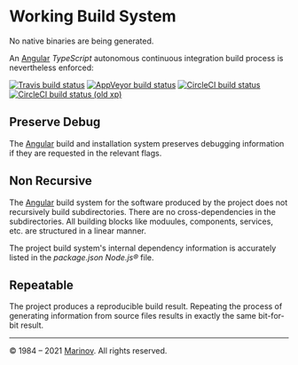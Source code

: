 # Working Build System

No native binaries are being generated.

An [Angular](https://angular.io/ "Angular") *TypeScript* autonomous continuous integration build process is nevertheless enforced:

[![Travis build status](https://api.travis-ci.org/Yrkki/cv-generator-fe.svg?branch=master)](https://travis-ci.org/Yrkki/cv-generator-fe "Travis build status")
[![AppVeyor build status](https://ci.appveyor.com/api/projects/status/8jco03v5wvojnqu0?svg=true)](https://ci.appveyor.com/project/Yrkki/cv-generator-fe "AppVeyor build status")
[![CircleCI build status](https://img.shields.io/circleci/build/github/Yrkki/cv-generator-fe?logo=circleci&token=cecd81eb8377394888c00e076646a0801cd07712)](https://app.circleci.com/pipelines/github/Yrkki/cv-generator-fe "CircleCI build status")
[![CircleCI build status (old xp)](https://circleci.com/gh/Yrkki/cv-generator-fe.svg?style=svg)](https://circleci.com/gh/Yrkki/cv-generator-fe "CircleCI build status (old xp)")

## Preserve Debug

The [Angular](https://angular.io/ "Angular") build and installation system preserves debugging information if they are requested in the relevant flags.

## Non Recursive

The [Angular](https://angular.io/ "Angular") build system for the software produced by the project does not recursively build subdirectories. There are no cross-dependencies in the subdirectories. All building blocks like moduules, components, services, etc. are structured in a linear manner.

The project build system's internal dependency information is accurately listed in the *package.json* *Node.js®* file.

## Repeatable

The project produces a reproducible build result. Repeating the process of generating information from source files results in exactly the same bit-for-bit result.

---

© 1984 – 2021 [Marinov](http://marinov.ml "Marinov"). All rights reserved.
